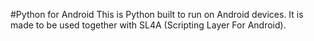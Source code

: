 #Python for Android
This is Python built to run on Android devices. It is made to be used together with SL4A (Scripting Layer For Android).
